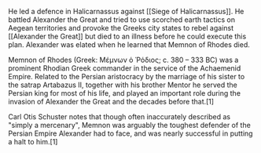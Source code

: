 He led a defence in Halicarnassus against [[Siege of Halicarnassus]].  He battled Alexander the Great and tried to use scorched earth tactics on Aegean territories and provoke the Greeks city states to rebel against [[Alexander the Great]] but died to an illness before he could execute this plan. Alexander was elated when he learned that Memnon of Rhodes died.

Memnon of Rhodes (Greek: Μέμνων ὁ Ῥόδιος; c. 380 – 333 BC) was a prominent Rhodian Greek commander in the service of the Achaemenid Empire. Related to the Persian aristocracy by the marriage of his sister to the satrap Artabazus II, together with his brother Mentor he served the Persian king for most of his life, and played an important role during the invasion of Alexander the Great and the decades before that.[1]

Carl Otis Schuster notes that though often inaccurately described as "simply a mercenary", Memnon was arguably the toughest defender of the Persian Empire Alexander had to face, and was nearly successful in putting a halt to him.[1]